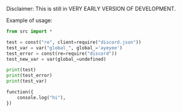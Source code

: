 Disclaimer:
This is still in VERY EARLY VERSION OF DEVELOPMENT.

Example of usage:

```py
from src import *

test = const("re", client=require("discord.json"))
test_var = var("global_", global_='ayeyee')
test_error = const(re=require("discord"))
test_new_var = var(global_=undefined)

print(test)
print(test_error)
print(test_var)

function({
    console.log("hi"),
})
```